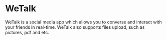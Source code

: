 # WeTalk
WeTalk is a social media app which allows you to converse and interact with your friends in real-time.
WeTalk also supports files upload, such as pictures, pdf and etc. 
